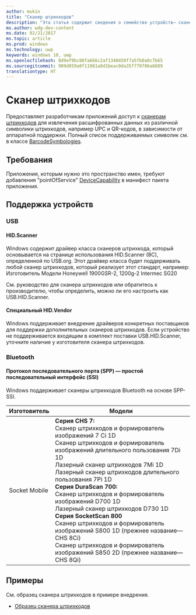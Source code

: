 ```yaml
---
author: mukin
title: "Сканер штрихкодов"
description: "Эта статья содержит сведения о семействе устройств— сканеров штрихкодов для POS-терминалов"
ms.author: wdg-dev-content
ms.date: 02/21/2017
ms.topic: article
ms.prod: windows
ms.technology: uwp
keywords: windows 10, uwp
ms.openlocfilehash: 8d9ef9bc08fa666c2af1348450f7a5fb0a0c7b65
ms.sourcegitcommit: 909d859a0f11981a8d1beac0da35f779786a6889
translationtype: HT
---
```

# <a name="barcode-scanner"></a>Сканер штрихкодов
Предоставляет разработчикам приложений доступ к [сканерам штрихкодов](https://docs.microsoft.com/en-us/uwp/api/windows.devices.pointofservice.barcodescanner) для извлечения расшифрованных данных из различной символики штрихкодов, например UPC и QR-кодов, в зависимости от аппаратной поддержки. Полный список поддерживаемых символик см. в классе [BarcodeSymbologies](https://docs.microsoft.com/en-us/uwp/api/windows.devices.pointofservice.barcodesymbologies).

## <a name="requirements"></a>Требования
Приложения, которым нужно это пространство имен, требуют добавления "pointOfService" [DeviceCapability](https://msdn.microsoft.com/library/4353c4fd-f038-4986-81ed-d2ec0c6235ef) в манифест пакета приложения.

## <a name="device-support"></a>Поддержка устройств

### <a name="usb"></a>USB

#### <a name="hidscanner"></a>HID.Scanner
Windows содержит драйвер класса сканеров штрихкода, который основывается на странице использования HID.Scanner (8C), определенной по USB.org. Этот драйвер класса будет поддерживать любой сканер штрихкодов, который реализует этот стандарт, например: Изготовитель Модели Honeywell 1900GSR-2, 1200g-2 Intermec SG20

См. руководство для сканера штрихкодов или обратитесь к производителю, чтобы определить, можно ли его настроить как USB.HID.Scanner.

#### <a name="hidvendor-specific"></a>Специальный HID.Vendor
Windows поддерживает внедрение драйверов конкретных поставщиков для поддержки дополнительных сканеров штрихкодов. Если устройство не поддерживается входящим в комплект поставки USB.HID.Scanner, уточните наличие у изготовителя сканера штрихкодов.

### <a name="bluetooth"></a>Bluetooth
#### <a name="serial-port-protocol-spp--simple-serial-interface-ssi"></a>Протокол последовательного порта (SPP) — простой последовательный интерфейс (SSI)
Windows поддерживает сканеры штрихкодов Bluetooth на основе SPP-SSI.

| Изготовитель |    Модели |
|--------------|-----------|
| Socket Mobile |    **Серия CHS 7:** <br/> Сканер штрихкодов и формирователь изображений 7 Ci 1D <br/> Сканер штрихкодов и формирователь изображений длительного пользования 7Di 1D <br/> Лазерный сканер штрихкодов 7Mi 1D <br/> Лазерный сканер штрихкодов длительного пользования 7Pi 1D <br/> **Серия DuraScan 700:** <br/> Сканер штрихкодов и формирователь изображений D700 1D <br/> Лазерный сканер штрихкодов D730 1D <br/> **Серия SocketScan 800** <br/> Сканер штрихкодов и формирователь изображений S800 1D (прежнее название— CHS 8Ci) <br/> Сканер штрихкодов и формирователь изображений S850 2D (прежнее название— CHS 8Qi)

## <a name="examples"></a>Примеры
См. образец сканера штрихкодов в примере внедрения.
+    [Образец сканера штрихкодов](https://github.com/Microsoft/Windows-universal-samples/tree/master/Samples/BarcodeScanner)

